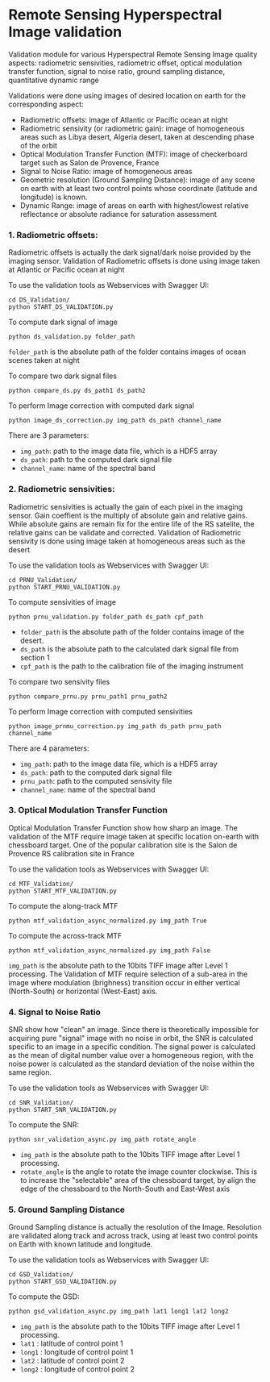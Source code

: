 # Remote Sensing Hyperspectral Image validation
Validation module for various Hyperspectral Remote Sensing Image quality aspects: radiometric sensivities, radiometric offset, optical modulation transfer function, signal to noise ratio, ground sampling distance, quantitative dynamic range

Validations were done using images of desired location on earth for the corresponding aspect:

* Radiometric offsets: image of Atlantic or Pacific ocean at night
* Radiometric sensivity (or radiometric gain): image of homogeneous areas such as Libya desert, Algeria desert, taken at descending phase of the orbit
* Optical Modulation Transfer Function (MTF): image of checkerboard target such as Salon de Provence, France
* Signal to Noise Ratio: image of homogeneous areas
* Geometric resolution (Ground Sampling Distance): image of any scene on earth with at least two control points whose coordinate (latitude and longitude) is known.
* Dynamic Range: image of areas on earth with highest/lowest relative reflectance or absolute radiance for saturation assessment

### 1. Radiometric offsets:
Radiometric offsets is actually the dark signal/dark noise provided by the imaging sensor. Validation of Radiometric offsets is done using image taken at Atlantic or Pacific ocean at night

To use the validation tools as Webservices with Swagger UI:
```
cd DS_Validation/
python START_DS_VALIDATION.py
```

To compute dark signal of image

```
python ds_validation.py folder_path
```

`folder_path` is the absolute path of the folder contains images of ocean scenes taken at night

To compare two dark signal files

```
python compare_ds.py ds_path1 ds_path2
```

To perform Image correction with computed dark signal

```
python image_ds_correction.py img_path ds_path channel_name
```

There are 3 parameters:
* `img_path`: path to the image data file, which is a HDF5 array
* `ds_path`: path to the computed dark signal file
* `channel_name`: name of the spectral band

### 2. Radiometric sensivities:
Radiometric sensivities is actually the gain of each pixel in the imaging sensor. Gain coeffient is the multiply of absolute gain and relative gains. While absolute gains are remain fix for the entire life of the RS satelite, the relative gains can be validate and corrected. Validation of Radiometric sensivity is done using image taken at homogeneous areas such as the desert

To use the validation tools as Webservices with Swagger UI:
```
cd PRNU_Validation/
python START_PRNU_VALIDATION.py
```

To compute sensivities of image

```
python prnu_validation.py folder_path ds_path cpf_path
```

* `folder_path` is the absolute path of the folder contains image of the desert. 
* `ds_path` is the absolute path to the calculated dark signal file from section 1
* `cpf_path` is the path to the calibration file of the imaging instrument

To compare two sensivity files

```
python compare_prnu.py prnu_path1 prnu_path2
```

To perform Image correction with computed sensivities

```
python image_prnmu_correction.py img_path ds_path prnu_path channel_name
```

There are 4 parameters:
* `img_path`: path to the image data file, which is a HDF5 array
* `ds_path`: path to the computed dark signal file
* `prnu_path`: path to the computed sensivity file
* `channel_name`: name of the spectral band

### 3. Optical Modulation Transfer Function
Optical Modulation Transfer Function show how sharp an image. The validation of the MTF require image taken at specific location on-earth with chessboard target. One of the popular calibration site is the Salon de Provence RS calibration site in France

To use the validation tools as Webservices with Swagger UI:
```
cd MTF_Validation/
python START_MTF_VALIDATION.py
```

To compute the along-track MTF
```
python mtf_validation_async_normalized.py img_path True
```

To compute the across-track MTF
```
python mtf_validation_async_normalized.py img_path False
```

`img_path` is the absolute path to the 10bits TIFF image after Level 1 processing. The Validation of MTF require selection of a sub-area in the image where modulation (brighness) transition occur in either vertical (North-South) or horizontal (West-East) axis.

### 4. Signal to Noise Ratio
SNR show how "clean" an image. Since there is theoretically impossible for acquiring pure "signal" image with no noise in orbit, the SNR is calculated specific to an image in a specific condition. The signal power is calculated as the mean of digital number value over a homogeneous region, with the noise power is calculated as the standard deviation of the noise within the same region.

To use the validation tools as Webservices with Swagger UI:
```
cd SNR_Validation/
python START_SNR_VALIDATION.py
```

To compute the SNR:
```
python snr_validation_async.py img_path rotate_angle
```

* `img_path` is the absolute path to the 10bits TIFF image after Level 1 processing. 
* `rotate_angle` is the angle to rotate the image counter clockwise. This is to increase the "selectable" area of the chessboard target, by align the edge of the chessboard to the North-South and East-West axis

### 5. Ground Sampling Distance
Ground Sampling distance is actually the resolution of the Image. Resolution are validated along track and across track, using at least two control points on Earth with known latitude and longitude.

To use the validation tools as Webservices with Swagger UI:
```
cd GSD_Validation/
python START_GSD_VALIDATION.py
```

To compute the GSD:
```
python gsd_validation_async.py img_path lat1 long1 lat2 long2
```

* `img_path` is the absolute path to the 10bits TIFF image after Level 1 processing. 
* `lat1` : latitude of control point 1
* `long1` : longitude of control point 1
* `lat2` : latitude of control point 2
* `long2` : longitude of control point 2

